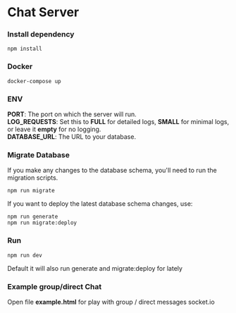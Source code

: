 # Chat Server

### Install dependency
````
npm install
````

### Docker 
````
docker-compose up
````

### ENV
**PORT**: The port on which the server will run.<br />
**LOG_REQUESTS**: Set this to **FULL** for detailed logs, **SMALL** for minimal logs, or leave it **empty** for no logging.<br />
**DATABASE_URL**: The URL to your database.<br />

### Migrate Database
If you make any changes to the database schema, you'll need to run the migration scripts.
````
npm run migrate
````
If you want to deploy the latest database schema changes, use:
````
npm run generate
npm run migrate:deploy
````

### Run
````
npm run dev
````
Default it will also run generate and migrate:deploy for lately

### Example group/direct Chat 
Open file **example.html** for play with group / direct messages socket.io
